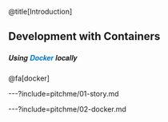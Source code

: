 @title[Introduction]
## Development with Containers
##### <span style="font-family:Helvetica Neue; font-weight:bold">Using <span style="color:#0075c9">Docker</span> locally</span>

@fa[docker] 


---?include=pitchme/01-story.md

---?include=pitchme/02-docker.md

